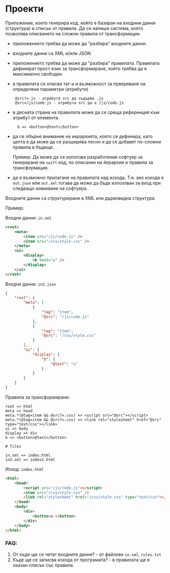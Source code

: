 # Проекти


Приложение, което генерира код, който е базиран на входнни данни (структура) и списък от правила. Да се напише система, която позволява описването на сложни правила от трансформации.

* приложението трябва да може да "разбира" входните данни.
* входните данни са XML и/или JSON
* приложението трябва да може да "разбира" правилата. Правилата дефинират прост език за трансформиране, който трябва да е максимално свободен.
*  в правилата се описва таг-а и възможност за прверяване на определени параметри (атрибути)
		
		@src?=.js - атрибута src да съдържа .js
		@src=/js/code.js - атрибута src да e /js/code.js
		
* в дясната страна на правилата може да се среща референция към атрибут от елемента.
	
		b => <button>@text</button>
* да се обърне внимание на иерархията, която се дефинира, като целта е да може да се разширява лесно и да се добавят по-сложни правила в бъдеще.

	Пример: Да може да се използва разработения софтуер за генериране на `swift` код, по описание на йерархия и правила за трансформация.

* да е възможно прилагане на правилата над изхода. Т.е. ако изхода е `out.json` или `out.xml` тогава да може да бъде изпозлван за вход при следващо извикване на софтуера.




Входните данни са структурирани в XML или дървовидна структура.


Пример:

Входни данни: `in.xml`
```xml
<root>
	<meta>
		<item src="/js/code.js" />
		<item src="/css/style.css" />
	</meta>
	<ui>
		<display>
			<b text="a" />
		</display>
	</ui>
</root>
```

Входни данни: `in2.json`
```json
{
    "root": {
        "meta": [
            {
                "tag": "item",
                "@src": "/js/code.js"
            },
            {
                "tag": "item",
                "@src": "/css/style.css"
            }
        ],
        "ui": {
            "display": {
                "b": {
                    "@text": "a"
                }
            }
        }
    }
}
```
	
Правила за трансформиране:

	root => html
	meta => head
	meta.*(@tag=item && @src?=.css) => <script src="@src"></script>
	meta.*(@tag=item && @src?=.css) => <link rel="stylesheet" href="@src" type="text/css"></link>
	ui => body
	display => div
	b => <button>@text</button>

	# files

	in.xml => index.html
	in2.xml => index2.html
    

Изход: `index.html`
```html
<html>
	<head>
		<script src="/js/code.js"></script>
		<item src="/css/style.css" />
		<link rel="stylesheet" href="/css/style.css" type="text/css"></link>
	</head>
	<body>
		<div>
			<button>a </button>
		</div>
	</body>
</html>
```

### FAQ:

1. От къде ще се четат входните данни? - от файлове `in.xml`, `rules.txt`
2. Къде ще се записва изхода от програмата? - в правилата ще е оказан списък със правила.
